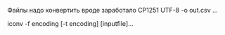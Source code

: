 Файлы надо конвертить вроде заработало 
CP1251 UTF-8 -o out.csv ...

iconv -f encoding [-t encoding] [inputfile]...

